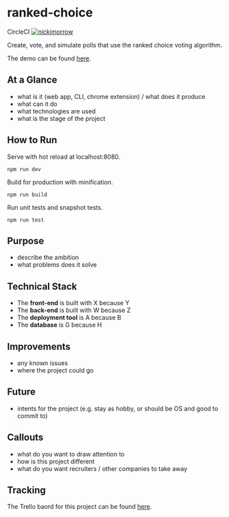 # ranked-choice

CircleCI
[![nickjmorrow](https://circleci.com/gh/nickjmorrow/ranked-choice.svg?style=svg)](https://circleci.com/gh/nickjmorrow/ranked-choice)

Create, vote, and simulate polls that use the ranked choice voting algorithm.

The demo can be found [here](https://ranked-choice.netlify.app).

## At a Glance

- what is it (web app, CLI, chrome extension) / what does it produce
- what can it do
- what technologies are used
- what is the stage of the project

## How to Run

Serve with hot reload at localhost:8080.

`npm run dev`

Build for production with minification.

`npm run build`

Run unit tests and snapshot tests.

`npm run test`

## Purpose

- describe the ambition
- what problems does it solve

## Technical Stack

- The **front-end** is built with X because Y
- The **back-end** is built with W because Z
- The **deployment tool** is A because B
- The **database** is G because H

## Improvements

- any known issues
- where the project could go

## Future

- intents for the project (e.g. stay as hobby, or should be OS and good to commit to)

## Callouts

- what do you want to draw attention to
- how is this project different
- what do you want recruiters / other companies to take away

## Tracking

The Trello baord for this project can be found [here](https://trello.com/b/47ZNlgx3/ranked-choice).
